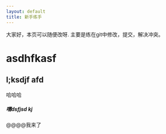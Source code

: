 ```yaml
---
layout: default
title: 新手练手
---
```


大家好，本页可以随便改呀. 主要是练在git中修改，提交，解决冲突。

# asdhfkasf

## l;ksdjf afd


哈哈哈

##### 嚅dsfjsd kj 
@@@@我来了